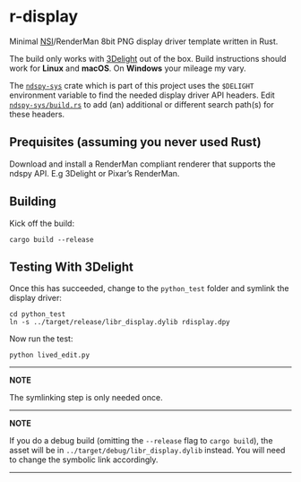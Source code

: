 # r-display

Minimal [NSI](https://nsi.readthedocs.io/)/RenderMan 8bit PNG display driver template written in Rust.

The build only works with [3Delight](https://www.3delight.com/) out of the box. Build instructions should work for **Linux** and **macOS**. On **Windows** your mileage my vary.

The [`ndspy-sys`](https://github.com/virtualritz/r-display/blob/master/ndspy-sys/) crate which is part of this project uses the `$DELIGHT` environment variable to find the needed display driver API headers. Edit [`ndspy-sys/build.rs`](https://github.com/virtualritz/r-display/blob/master/ndspy-sys/build.rs) to add (an) additional or different search path(s) for these headers.


## Prequisites (assuming you never used Rust)

Download and install a RenderMan compliant renderer that supports the ndspy API. E.g 3Delight or Pixar’s RenderMan.

## Building

Kick off the build:
```shell
cargo build --release
```

## Testing With 3Delight

Once this has succeeded, change to the `python_test` folder and symlink the display driver:
```
cd python_test
ln -s ../target/release/libr_display.dylib rdisplay.dpy
```

Now run the test:
```
python lived_edit.py
```

---
**NOTE**

The symlinking step is only needed once.

---
**NOTE**

If you do a debug build (omitting the `--release` flag to `cargo build`), the asset will be in `../target/debug/libr_display.dylib` instead. You will need to change the symbolic link accordingly.

---

